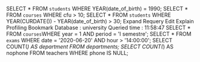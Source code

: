 SELECT * FROM `students` WHERE YEAR(date_of_birth) = 1990;
SELECT * FROM `courses` WHERE cfu > 10;
SELECT * FROM `students` WHERE YEAR(CURDATE()) - YEAR(date_of_birth) > 30;
Expand Requery Edit Explain Profiling Bookmark Database : university Queried time : 11:58:47
SELECT * FROM `courses`WHERE year = 1 AND period = 'I semestre';
SELECT * FROM `exams` WHERE date = '2020-06-20' AND hour > '14:00:00';
SELECT COUNT(*) AS department FROM departments;
SELECT COUNT(*) AS nophone FROM teachers WHERE phone IS NULL;